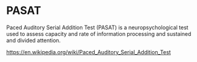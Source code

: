 # PASAT

Paced Auditory Serial Addition Test (PASAT) is a neuropsychological test used to assess capacity and rate of information processing and sustained and divided attention.

https://en.wikipedia.org/wiki/Paced_Auditory_Serial_Addition_Test
